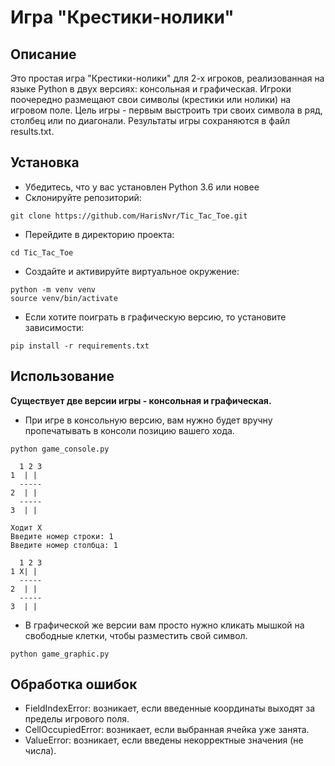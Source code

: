 # Игра "Крестики-нолики"

## Описание

Это простая игра "Крестики-нолики" для 2-х игроков, реализованная на языке Python в двух версиях: консольная и графическая. Игроки поочередно размещают свои символы (крестики или нолики) на игровом поле. Цель игры - первым выстроить три своих символа в ряд, столбец или по диагонали. Результаты игры сохраняются в файл results.txt.

## Установка
- Убедитесь, что у вас установлен Python 3.6 или новее
- Склонируйте репозиторий:
```
git clone https://github.com/HarisNvr/Tic_Tac_Toe.git
```
- Перейдите в директорию проекта:
```
cd Tic_Tac_Toe
```
- Создайте и активируйте виртуальное окружение:
```
python -m venv venv
source venv/bin/activate
```
- Если хотите поиграть в графическую версию, то установите зависимости:
```
pip install -r requirements.txt
```

## Использование

**Существует две версии игры - консольная и графическая.**

- При игре в консольную версию, вам нужно будет вручну пропечатывать в консоли позицию вашего хода.
```
python game_console.py
```
```
  1 2 3
1  | | 
  -----
2  | | 
  -----
3  | | 

Ходит X
Введите номер строки: 1
Введите номер столбца: 1

  1 2 3
1 X| | 
  -----
2  | | 
  -----
3  | | 
```

- В графической же версии вам просто нужно кликать мышкой на свободные клетки, чтобы разместить свой символ.
```
python game_graphic.py
```

## Обработка ошибок

- FieldIndexError: возникает, если введенные координаты выходят за пределы игрового поля.
- CellOccupiedError: возникает, если выбранная ячейка уже занята.
- ValueError: возникает, если введены некорректные значения (не числа).
